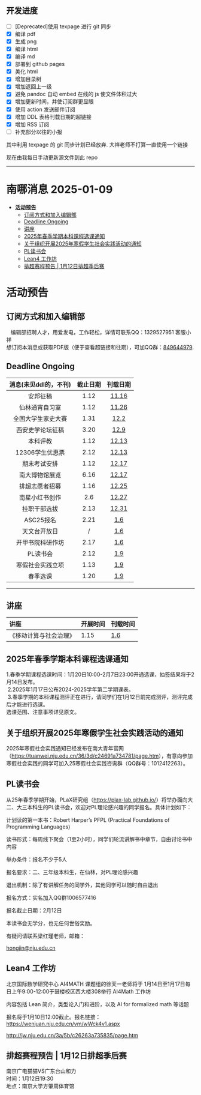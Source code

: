 ## 开发进度

- [ ] [Deprecated]使用 texpage 进行 git 同步
- [x] 编译 pdf
- [x] 生成 png
- [x] 编译 html
- [x] 编译 md
- [x] 部署到 github pages
- [x] 美化 html
- [x] 增加目录树
- [x] 增加返回上一级
- [x] 避免 pandoc 自动 embed 在线的 js 使文件体积过大
- [x] 增加更新时间，并使订阅群更显眼
- [x] 使用 action 发送邮件订阅
- [x] 增加 DDL 表格刊载日期的超链接
- [x] 增加 RSS 订阅
- [ ] 补充部分以往的小报

其中利用 texpage 的 git 同步计划已经放弃. 大祥老师不打算一直使用一个链接

现在由我每日手动更新源文件到此 repo

----
# 南哪消息 2025-01-09

-   <a href="#活动预告" id="toc-活动预告"><strong>活动预告</strong></a>
    -   <a href="#订阅方式和加入编辑部"
        id="toc-订阅方式和加入编辑部">订阅方式和加入编辑部</a>
    -   <a href="#deadline-ongoing" id="toc-deadline-ongoing">Deadline
        Ongoing</a>
    -   <a href="#讲座" id="toc-讲座">讲座</a>
    -   <a href="#年春季学期本科课程选课通知"
        id="toc-年春季学期本科课程选课通知">2025年春季学期本科课程选课通知</a>
    -   <a href="#关于组织开展2025年寒假学生社会实践活动的通知"
        id="toc-关于组织开展2025年寒假学生社会实践活动的通知">关于组织开展2025年寒假学生社会实践活动的通知</a>
    -   <a href="#pl读书会" id="toc-pl读书会">PL读书会</a>
    -   <a href="#lean4-工作坊" id="toc-lean4-工作坊">Lean4 工作坊</a>
    -   <a href="#排超赛程预告-1月12日排超季后赛"
        id="toc-排超赛程预告-1月12日排超季后赛">排超赛程预告 |
        1月12日排超季后赛</a>

# **活动预告**

## 订阅方式和加入编辑部

   编辑部招聘人才，用爱发电，工作轻松，详情可联系QQ：1329527951
客服小祥  
想订阅本消息或获取PDF版（便于查看超链接和往期），可加QQ群：[849644979](https://qm.qq.com/q/VXIW7fgsEe).

## Deadline Ongoing

| 消息(未见ddl的，不刊) | 截止日期 |                      刊载日期                      |
|:---------------------:|:--------:|:--------------------------------------------------:|
|       安邦征稿        |   1.12   | [11.16](https://nik-nul.github.io/news/2024-11-16) |
|    仙林通宵自习室     |   1.12   | [11.26](https://nik-nul.github.io/news/2024-11-26) |
|  全国大学生家史大赛   |   1.31   | [12.2](https://nik-nul.github.io/news/2024-12-02)  |
|   西安史学论坛征稿    |   3.20   | [12.9](https://nik-nul.github.io/news/2024-12-09)  |
|       本科评教        |   1.12   | [12.13](https://nik-nul.github.io/news/2024-12-13) |
|    12306学生优惠票    |   2.12   | [12.13](https://nik-nul.github.io/news/2024-12-13) |
|     期末考试安排      |   1.12   | [12.17](https://nik-nul.github.io/news/2024-12-17) |
|    南大博物馆展览     |   6.16   | [12.17](https://nik-nul.github.io/news/2024-12-17) |
|    排超志愿者招募     |   1.16   | [12.25](https://nik-nul.github.io/news/2024-12-25) |
|    南星小红书创作     |   2.6    | [12.27](https://nik-nul.github.io/news/2024-12-27) |
|     挂职干部选拔      |   2.13   | [12.31](https://nik-nul.github.io/news/2024-12-31) |
|       ASC25报名       |   2.21   |  [1.6](https://nik-nul.github.io/news/2025-01-06)  |
|     天文台开放日      |    /     |  [1.6](https://nik-nul.github.io/news/2025-01-06)  |
|   开甲书院科研作坊    |   2.17   |  [1.6](https://nik-nul.github.io/news/2025-01-06)  |
|       PL读书会        |   2.12   |  [1.9](https://nik-nul.github.io/news/2025-01-09)  |
|   寒假社会实践立项    |   1.13   |  [1.9](https://nik-nul.github.io/news/2025-01-09)  |
|       春季选课        |   1.20   |  [1.9](https://nik-nul.github.io/news/2025-01-09)  |

------------------------------------------------------------------------

## 讲座

| 讲座                   | 开展时间 | 刊载时间                                         |
|:-----------------------|:---------|:-------------------------------------------------|
| 《移动计算与社会治理》 | 1.15     | [1.6](https://nik-nul.github.io/news/2025-01-06) |

## 2025年春季学期本科课程选课通知

1.春季学期课程选课时间：1月20日10:00-2月7日23:00开通选课，抽签结果将于2月14日发布。  
 2.2025年1月17日公布2024-2025学年第二学期课表。  
 3.春季学期的本科课程测评正在进行，请同学们在1月12日前完成测评，测评完成后才能进行选课。  
选课范围、注意事项详见原文。  

## 关于组织开展2025年寒假学生社会实践活动的通知

2025年寒假社会实践通知已经发布在南大青年官网（<https://tuanwei.nju.edu.cn/36/3d/c24691a734781/page.htm>），有意向参加寒假社会实践的同学可加入25寒假社会实践咨询群（QQ群号：1012412263）。

## PL读书会

从25年春季学期开始，PLaX研究组（<https://plax-lab.github.io/>）将举办面向大二、大三本科生的PL读书会，欢迎对PL理论感兴趣的同学报名。具体计划如下：

计划读的第一本书：Robert Harper’s PFPL (Practical Foundations of
Programming Languages)

读书形式：每周线下聚会（1至2小时），同学们轮流讲解书中章节，自由讨论书中内容

举办条件：报名不少于5人

报名要求：二、三年级本科生，在仙林，对PL理论感兴趣

退出机制：除了有讲解任务的同学外，其他同学可以随时自由退出

报名方式：实名加入QQ群1006577416

报名截止日期：2月12日

本读书会无学分，也无任何世俗奖励。

有疑问请联系梁红瑾老师，邮箱：

<hongjin@nju.edu.cn>

## Lean4 工作坊

北京国际数学研究中心 AI4MATH 课题组的徐天一老师将于
1月14日至1月17日每日上午9:00-12:00于鼓楼校区西大楼308举行 AI4Math 工作坊

内容包括 Lean 简介，类型论入门和进阶，以及 AI for formalized math 等话题

报名将于1月10日12:00截止。报名链接：<https://wenjuan.nju.edu.cn/vm/wWck4v1.aspx>

<http://jw.nju.edu.cn/3a/5b/c26263a735835/page.htm>

## 排超赛程预告 \| 1月12日排超季后赛

南京广电猫猫VS广东台山和力  
时间：1月12日19:30  
地点：南京大学方肇周体育馆  
